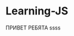# Learning-JS


ПРИВЕТ РЕБЯТА
<a src ='https://github.com/Aquariids/Learning-JS/blob/main/app/all/Programming/Basic%20js/1-Variables%20and%20use%20strict.js'> ssss </a>
